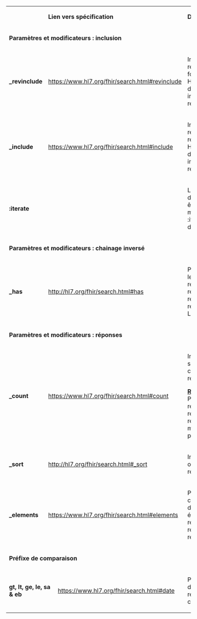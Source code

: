 <!-- # Paramètres et modificateurs de requêtes FHIR -->

<table width="100%">
<tbody>
<tr>
<td width="13%">
<p>&nbsp;</p>
</td>
<td colspan="2" width="38%">
<p><strong>Lien vers sp&eacute;cification</strong></p>
</td>
<td width="47%">
<p><strong>Description</strong></p>
</td>
</tr>
<tr>
<td colspan="4" width="100%">
<p><strong>Param&egrave;tres et modificateurs : inclusion</strong></p>
</td>
</tr>
<tr>
<td width="13%">
<p><strong>_revinclude</strong></p>
</td>
<td colspan="2" width="38%">
<p><a href="https://www.hl7.org/fhir/search.html#revinclude">https://www.hl7.org/fhir/search.html#revinclude</a></p>
</td>
<td width="47%">
<p>Indique que les ressources qui font r&eacute;f&eacute;rence &agrave; HealthcareService doivent &ecirc;tre incluses dans la r&eacute;ponse</p>
</td>
</tr>
<tr>
<td width="13%">
<p><strong>_include</strong></p>
</td>
<td colspan="2" width="38%">
<p><a href="https://www.hl7.org/fhir/search.html#include">https://www.hl7.org/fhir/search.html#include</a></p>
</td>
<td width="47%">
<p>Indique que les ressources r&eacute;f&eacute;renc&eacute;es par HealthcareService doivent &ecirc;tre incluses dans la r&eacute;ponse</p>
</td>
</tr>
<tr>
<td width="13%">
<p><strong>:iterate</strong></p>
</td>
<td colspan="2" width="38%">
<p>&nbsp;</p>
</td>
<td width="47%">
<p>Le processus d&rsquo;inclusion peut &ecirc;tre it&eacute;ratif si le modificateur :iterate est ajout&eacute; dans la requ&ecirc;te.</p>
</td>
</tr>
<tr>
<td colspan="3" width="52%">
<p><strong>Param&egrave;tres et modificateurs : chainage invers&eacute; </strong></p>
</td>
<td width="47%">
<p>&nbsp;</p>
</td>
</tr>
<tr>
<td width="13%">
<p><strong>_has</strong></p>
</td>
<td colspan="2" width="38%">
<p><a href="http://hl7.org/fhir/search.html#has">http://hl7.org/fhir/search.html#has</a></p>
</td>
<td width="47%">
<p>Permet d&rsquo;utiliser les param&egrave;tres de recherche des ressources faisant r&eacute;f&eacute;rence &agrave; la ressource Location</p>
</td>
</tr>
<tr>
<td colspan="4" width="100%">
<p><strong>Param&egrave;tres et modificateurs&nbsp;: r&eacute;ponses</strong></p>
</td>
</tr>
<tr>
<td width="13%">
<p><strong>_count</strong></p>
</td>
<td colspan="2" width="38%">
<p><a href="https://www.hl7.org/fhir/search.html#count">https://www.hl7.org/fhir/search.html#count</a></p>
</td>
<td width="47%">
<p>Indique le nombre souhait&eacute; par le consommateur de r&eacute;sultat par page.</p>
<p><strong><u>RG_RECH_52&nbsp;:</u></strong> Par d&eacute;faut la recherche retourne 200 r&eacute;sultats maximum par page.</p>
</td>
</tr>
<tr>
<td width="13%">
<p><strong>_sort</strong></p>
</td>
<td colspan="2" width="38%">
<p><a href="http://hl7.org/fhir/search.html#_sort">http://hl7.org/fhir/search.html#_sort</a></p>
</td>
<td width="47%">
<p>Indique dans quel ordre renvoyer les r&eacute;sultats</p>
</td>
</tr>
<tr>
<td width="13%">
<p><strong>_elements</strong></p>
</td>
<td colspan="2" width="38%">
<p><a href="https://www.hl7.org/fhir/search.html#elements">https://www.hl7.org/fhir/search.html#elements</a></p>
</td>
<td width="47%">
<p>Permet au consommateur de demander les &eacute;l&eacute;ments &agrave; retourner de la ressource recherch&eacute;e.</p>
</td>
</tr>
<tr>
<td colspan="3" width="52%">
<p><strong>P</strong><strong>r&eacute;fixe de comparaison</strong></p>
</td>
<td width="47%">
<p>&nbsp;</p>
</td>
</tr>
<tr>
<td colspan="2" width="19%">
<p><strong>gt, lt, ge, le, sa &amp; eb</strong></p>
</td>
<td width="33%">
<p><a href="https://www.hl7.org/fhir/search.html#date">https://www.hl7.org/fhir/search.html#date</a></p>
</td>
<td width="47%">
<p>Permet d&rsquo;effectuer des recherches comparatives</p>
</td>
</tr>
</tbody>
</table>
